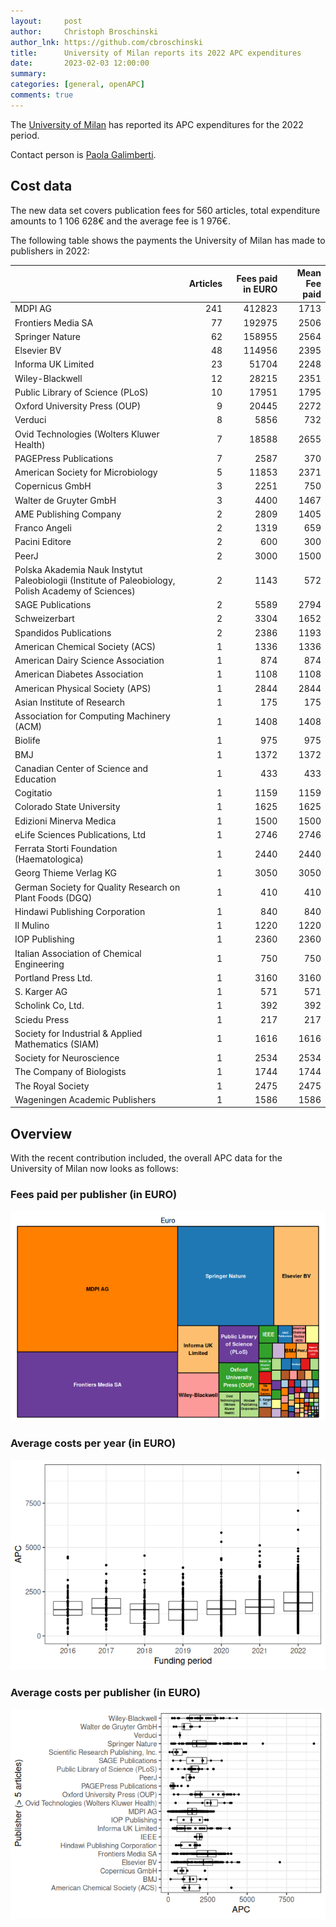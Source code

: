 ```yaml
---
layout:     post
author:     Christoph Broschinski
author_lnk: https://github.com/cbroschinski
title:      University of Milan reports its 2022 APC expenditures
date:       2023-02-03 12:00:00
summary:    
categories: [general, openAPC]
comments: true
---
```





The [University of Milan](http://www.unimi.it/ENG/) has reported its APC expenditures for the 2022 period.

Contact person is [Paola Galimberti](mailto:paola.galimberti@unimi.it).

## Cost data



The new data set covers publication fees for 560 articles, total expenditure amounts to 1 106 628€ and the average fee is 1 976€.

The following table shows the payments the University of Milan has made to publishers in 2022:



|                                                                                                    | Articles| Fees paid in EURO| Mean Fee paid|
|:---------------------------------------------------------------------------------------------------|--------:|-----------------:|-------------:|
|MDPI AG                                                                                             |      241|            412823|          1713|
|Frontiers Media SA                                                                                  |       77|            192975|          2506|
|Springer Nature                                                                                     |       62|            158955|          2564|
|Elsevier BV                                                                                         |       48|            114956|          2395|
|Informa UK Limited                                                                                  |       23|             51704|          2248|
|Wiley-Blackwell                                                                                     |       12|             28215|          2351|
|Public Library of Science (PLoS)                                                                    |       10|             17951|          1795|
|Oxford University Press (OUP)                                                                       |        9|             20445|          2272|
|Verduci                                                                                             |        8|              5856|           732|
|Ovid Technologies (Wolters Kluwer Health)                                                           |        7|             18588|          2655|
|PAGEPress Publications                                                                              |        7|              2587|           370|
|American Society for Microbiology                                                                   |        5|             11853|          2371|
|Copernicus GmbH                                                                                     |        3|              2251|           750|
|Walter de Gruyter GmbH                                                                              |        3|              4400|          1467|
|AME Publishing Company                                                                              |        2|              2809|          1405|
|Franco Angeli                                                                                       |        2|              1319|           659|
|Pacini Editore                                                                                      |        2|               600|           300|
|PeerJ                                                                                               |        2|              3000|          1500|
|Polska Akademia Nauk Instytut Paleobiologii (Institute of Paleobiology, Polish Academy of Sciences) |        2|              1143|           572|
|SAGE Publications                                                                                   |        2|              5589|          2794|
|Schweizerbart                                                                                       |        2|              3304|          1652|
|Spandidos Publications                                                                              |        2|              2386|          1193|
|American Chemical Society (ACS)                                                                     |        1|              1336|          1336|
|American Dairy Science Association                                                                  |        1|               874|           874|
|American Diabetes Association                                                                       |        1|              1108|          1108|
|American Physical Society (APS)                                                                     |        1|              2844|          2844|
|Asian Institute of Research                                                                         |        1|               175|           175|
|Association for Computing Machinery (ACM)                                                           |        1|              1408|          1408|
|Biolife                                                                                             |        1|               975|           975|
|BMJ                                                                                                 |        1|              1372|          1372|
|Canadian Center of Science and Education                                                            |        1|               433|           433|
|Cogitatio                                                                                           |        1|              1159|          1159|
|Colorado State University                                                                           |        1|              1625|          1625|
|Edizioni Minerva Medica                                                                             |        1|              1500|          1500|
|eLife Sciences Publications, Ltd                                                                    |        1|              2746|          2746|
|Ferrata Storti Foundation (Haematologica)                                                           |        1|              2440|          2440|
|Georg Thieme Verlag KG                                                                              |        1|              3050|          3050|
|German Society for Quality Research on Plant Foods (DGQ)                                            |        1|               410|           410|
|Hindawi Publishing Corporation                                                                      |        1|               840|           840|
|Il Mulino                                                                                           |        1|              1220|          1220|
|IOP Publishing                                                                                      |        1|              2360|          2360|
|Italian Association of Chemical Engineering                                                         |        1|               750|           750|
|Portland Press Ltd.                                                                                 |        1|              3160|          3160|
|S. Karger AG                                                                                        |        1|               571|           571|
|Scholink Co, Ltd.                                                                                   |        1|               392|           392|
|Sciedu Press                                                                                        |        1|               217|           217|
|Society for Industrial & Applied Mathematics (SIAM)                                                 |        1|              1616|          1616|
|Society for Neuroscience                                                                            |        1|              2534|          2534|
|The Company of Biologists                                                                           |        1|              1744|          1744|
|The Royal Society                                                                                   |        1|              2475|          2475|
|Wageningen Academic Publishers                                                                      |        1|              1586|          1586|

## Overview

With the recent contribution included, the overall APC data for the University of Milan now looks as follows:

### Fees paid per publisher (in EURO)

![plot of chunk tree_milan_2023_02_03_full](/figure/tree_milan_2023_02_03_full-1.png)

###  Average costs per year (in EURO)

![plot of chunk box_milan_2023_02_03_year_full](/figure/box_milan_2023_02_03_year_full-1.png)

###  Average costs per publisher (in EURO)

![plot of chunk box_milan_2023_02_03_publisher_full](/figure/box_milan_2023_02_03_publisher_full-1.png)
